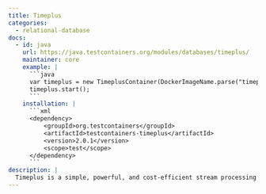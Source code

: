 ```yaml
---
title: Timeplus
categories:
  - relational-database
docs:
  - id: java
    url: https://java.testcontainers.org/modules/databases/timeplus/
    maintainer: core
    example: |
      ```java
      var timeplus = new TimeplusContainer(DockerImageName.parse("timeplus/timeplusd:2.3.21"));
      timeplus.start();
      ```
    installation: |
      ```xml
      <dependency>
          <groupId>org.testcontainers</groupId>
          <artifactId>testcontainers-timeplus</artifactId>
          <version>2.0.1</version>
          <scope>test</scope>
      </dependency>
      ```
description: |
  Timeplus is a simple, powerful, and cost-efficient stream processing platform.
---
```

